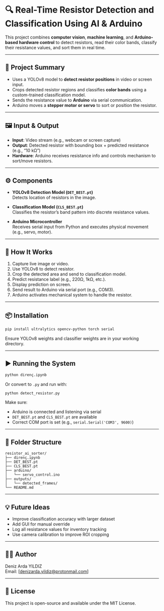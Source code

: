 # 🔍 Real-Time Resistor Detection and Classification Using AI & Arduino

This project combines **computer vision**, **machine learning**, and **Arduino-based hardware control** to detect resistors, read their color bands, classify their resistance values, and sort them in real time.

---

## 🧠 Project Summary

- Uses a YOLOv8 model to **detect resistor positions** in video or screen input.
- Crops detected resistor regions and classifies **color bands** using a custom-trained classification model.
- Sends the resistance value to **Arduino** via serial communication.
- Arduino moves a **stepper motor or servo** to sort or position the resistor.

---

## 🖼️ Input & Output

- **Input**: Video stream (e.g., webcam or screen capture)
- **Output**: Detected resistor with bounding box + predicted resistance (e.g., “10 kΩ”)
- **Hardware**: Arduino receives resistance info and controls mechanism to sort/move resistors.

---

## ⚙️ Components

- **YOLOv8 Detection Model (`DET_BEST.pt`)**  
  Detects location of resistors in the image.

- **Classification Model (`CLS_BEST.pt`)**  
  Classifies the resistor’s band pattern into discrete resistance values.

- **Arduino Microcontroller**  
  Receives serial input from Python and executes physical movement (e.g., servo, motor).

---

## 🧪 How It Works

1. Capture live image or video.
2. Use YOLOv8 to detect resistor.
3. Crop the detected area and send to classification model.
4. Predict resistance label (e.g., 220Ω, 1kΩ, etc.).
5. Display prediction on screen.
6. Send result to Arduino via serial port (e.g., COM3).
7. Arduino activates mechanical system to handle the resistor.

---

## 📦 Installation

```bash
pip install ultralytics opencv-python torch serial
```

Ensure YOLOv8 weights and classifier weights are in your working directory.

---

## ▶️ Running the System

```bash
python direnç.ipynb
```

Or convert to `.py` and run with:

```bash
python detect_resistor.py
```

Make sure:
- Arduino is connected and listening via serial
- `DET_BEST.pt` and `CLS_BEST.pt` are available
- Correct COM port is set (e.g., `serial.Serial('COM3', 9600)`)

---

## 📂 Folder Structure

```
resistor_ai_sorter/
├── direnç.ipynb
├── DET_BEST.pt
├── CLS_BEST.pt
├── arduino/
│   └── servo_control.ino
├── outputs/
│   └── detected_frames/
└── README.md
```

---

## 💡 Future Ideas

- Improve classification accuracy with larger dataset
- Add GUI for manual override
- Log all resistance values for inventory tracking
- Use camera calibration to improve ROI cropping

---

## 👨‍💻 Author

Deniz Arda YILDIZ  
Email: [denizarda.yildiz@protonmail.com]  


---

## 📝 License

This project is open-source and available under the MIT License.

